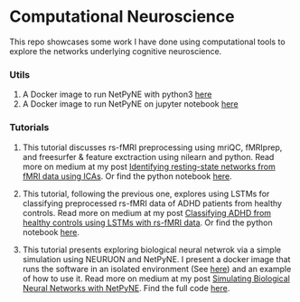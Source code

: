 # Computational Neuroscience
This repo showcases some work I have done using computational tools to explore the networks underlying cognitive neuroscience. 

### Utils

1. A Docker image to run NetPyNE with python3 [here](https://github.com/karnigili/NetworksNeuroscience/tree/master/docker/docker_python)
2. A Docker image to run NetPyNE on jupyter notebook [here](https://github.com/karnigili/NetworksNeuroscience/tree/master/docker/docker_jupyter)

### Tutorials 

1. This tutorial discusses rs-fMRI preprocessing using mriQC, fMRIprep, and freesurfer & feature exctraction using nilearn and python. Read more on medium at my post [Identifying resting-state networks from fMRI data using ICAs](https://medium.com/@gili.karni/exploring-cognitive-differences-via-resting-state-networks-2112bf5291e2). Or find the python notebook [here](https://github.com/karnigili/NetworksNeuroscience/blob/master/rs_fmri_networks_ICA.ipynb).

2. This tutorial, following the previous one, explores using LSTMs for classifying preprocessed rs-fMRI data of ADHD patients from healthy controls. Read more on medium at my post  [Classifying ADHD from healthy controls using LSTMs with rs-fMRI data](https://medium.com/@gili.karni/classifying-adhd-from-healthy-controls-using-lstms-with-rs-fmri-data-300c1f3e9697). Or find the python notebook [here](https://github.com/karnigili/NetworksNeuroscience/blob/master/rs_fmri_LSTM_classification.ipynb).


3. This tutorial presents exploring biological neural netwrok via a simple simulation using NEURUON and NetPyNE. I present a docker image that runs the software in an isolated environment (See [here](https://github.com/karnigili/NetworksNeuroscience/tree/master/docker)) and an example of how to use it. Read more on medium at my post [Simulating Biological Neural Networks with NetPyNE](https://medium.com/@gili.karni/simulating-biological-neural-networks-with-netpyne-d1744c1f4a02?sk=a89822f7c03e3b7eddc72386d069c913). Find the full code [here](https://github.com/karnigili/NetworksNeuroscience/blob/master/netpyne_simulation_synchronization.ipynb). 
  



